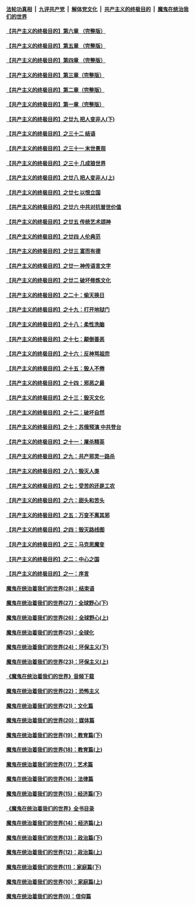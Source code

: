

####  [法轮功真相](../../../../basic/blob/master/README.md?t=06212031) &nbsp;|&nbsp; [九评共产党](../../../../9ping.md/blob/master/README.md?t=06212031) &nbsp;|&nbsp; [解体党文化](../../../../jtdwh.md/blob/master/README.md?t=06212031)  &nbsp;|&nbsp; [共产主义的终极目的](../../../../gczydzjmd.md/blob/master/README.md?t=06212031) &nbsp;|&nbsp; [魔鬼在统治我们的世界](../../../../mgztzwmdsj.md/blob/master/README.md?t=06212031) 

#### [【共产主义的终极目的】第六章 （完整版）](../pages/nsc422/n11428913.md?t=06212031) 

#### [【共产主义的终极目的】第五章 （完整版）](../pages/nsc422/n11428912.md?t=06212031) 

#### [【共产主义的终极目的】第四章 （完整版）](../pages/nsc422/n11428907.md?t=06212031) 

#### [【共产主义的终极目的】第三章（完整版）](../pages/nsc422/n11428848.md?t=06212031) 

#### [【共产主义的终极目的】第二章（完整版）](../pages/nsc422/n11428831.md?t=06212031) 

#### [【共产主义的终极目的】第一章（完整版）](../pages/nsc422/n11417651.md?t=06212031) 

#### [【共产主义的终极目的】之廿九 把人变非人(下)](../pages/nsc422/n11344140.md?t=06212031) 

#### [【共产主义的终极目的】之三十二 结语](../pages/nsc422/n11360535.md?t=06212031) 

#### [【共产主义的终极目的】之三十一 末世景观](../pages/nsc422/n11351129.md?t=06212031) 

#### [【共产主义的终极目的】之三十 几成狼世界](../pages/nsc422/n11348280.md?t=06212031) 

#### [【共产主义的终极目的】之廿八 把人变非人(上)](../pages/nsc422/n11340492.md?t=06212031) 

#### [【共产主义的终极目的】之廿七 以恨立国](../pages/nsc422/n11336944.md?t=06212031) 

#### [【共产主义的终极目的】之廿六 中共对抗普世价值](../pages/nsc422/n11324785.md?t=06212031) 

#### [【共产主义的终极目的】之廿五 传统艺术颂神](../pages/nsc422/n11296396.md?t=06212031) 

#### [【共产主义的终极目的】之廿四 人伦典范](../pages/nsc422/n11296397.md?t=06212031) 

#### [【共产主义的终极目的】之廿三 富而有德](../pages/nsc422/n11283598.md?t=06212031) 

#### [【共产主义的终极目的】之廿一 神传语言文字](../pages/nsc422/n11263265.md?t=06212031) 

#### [【共产主义的终极目的】之廿二 破坏修炼文化](../pages/nsc422/n11245728.md?t=06212031) 

#### [【共产主义的终极目的】之二十：偷天换日](../pages/nsc422/n11238846.md?t=06212031) 

#### [【共产主义的终极目的】之十九：打开地狱门](../pages/nsc422/n11206376.md?t=06212031) 

#### [【共产主义的终极目的】之十八：柔性洗脑](../pages/nsc422/n11199994.md?t=06212031) 

#### [【共产主义的终极目的】之十七：颠倒善恶](../pages/nsc422/n11179782.md?t=06212031) 

#### [【共产主义的终极目的】之十六：反神骂祖宗](../pages/nsc422/n11166798.md?t=06212031) 

#### [【共产主义的终极目的】之十五：毁人不倦](../pages/nsc422/n11166792.md?t=06212031) 

#### [【共产主义的终极目的】之十四：邪恶之最](../pages/nsc422/n11150249.md?t=06212031) 

#### [【共产主义的终极目的】之十三：毁灭文化](../pages/nsc422/n11135227.md?t=06212031) 

#### [【共产主义的终极目的】之十二：破坏自然](../pages/nsc422/n11135214.md?t=06212031) 

#### [【共产主义的终极目的】之十：苏俄预演 中共登台](../pages/nsc422/n11118424.md?t=06212031) 

#### [【共产主义的终极目的】之十一：屠杀精英](../pages/nsc422/n11118442.md?t=06212031) 

#### [【共产主义的终极目的】之九：共产邪灵一路杀](../pages/nsc422/n11114139.md?t=06212031) 

#### [【共产主义的终极目的】之八：毁灭人类](../pages/nsc422/n11108503.md?t=06212031) 

#### [【共产主义的终极目的】之七：受苦的还是工农](../pages/nsc422/n11101809.md?t=06212031) 

#### [【共产主义的终极目的】之六：甜头和苦头](../pages/nsc422/n11096971.md?t=06212031) 

#### [【共产主义的终极目的】之五：万变不离其邪](../pages/nsc422/n11091285.md?t=06212031) 

#### [【共产主义的终极目的】之四：毁灭路线图](../pages/nsc422/n11086284.md?t=06212031) 

#### [【共产主义的终极目的】之三：马克思魔变](../pages/nsc422/n11061941.md?t=06212031) 

#### [【共产主义的终极目的】之二：中心之国](../pages/nsc422/n11047728.md?t=06212031) 

#### [【共产主义的终极目的】之一：序言](../pages/nsc422/n11086077.md?t=06212031) 

#### [魔鬼在统治着我们的世界(28)：结束语](../pages/nsc422/n10936246.md?t=06212031) 

#### [魔鬼在统治着我们的世界(27)：全球野心(下)](../pages/nsc422/n10928319.md?t=06212031) 

#### [魔鬼在统治着我们的世界(26)：全球野心(上)](../pages/nsc422/n10900318.md?t=06212031) 

#### [魔鬼在统治着我们的世界(25)：全球化](../pages/nsc422/n10788205.md?t=06212031) 

#### [魔鬼在统治着我们的世界(24)：环保主义(下)](../pages/nsc422/n10695307.md?t=06212031) 

#### [魔鬼在统治着我们的世界(23)：环保主义(上)](../pages/nsc422/n10688613.md?t=06212031) 

#### [《魔鬼在统治着我们的世界》音频下载](../pages/nsc422/n10635553.md?t=06212031) 

#### [魔鬼在统治着我们的世界(22)：恐怖主义](../pages/nsc422/n10614727.md?t=06212031) 

#### [魔鬼在统治着我们的世界(21)：文化篇](../pages/nsc422/n10597706.md?t=06212031) 

#### [魔鬼在统治着我们的世界(20)：媒体篇](../pages/nsc422/n10586579.md?t=06212031) 

#### [魔鬼在统治着我们的世界(19)：教育篇(下)](../pages/nsc422/n10564808.md?t=06212031) 

#### [魔鬼在统治着我们的世界(18)：教育篇(上)](../pages/nsc422/n10526970.md?t=06212031) 

#### [魔鬼在统治着我们的世界(17)：艺术篇](../pages/nsc422/n10499093.md?t=06212031) 

#### [魔鬼在统治着我们的世界(16)：法律篇](../pages/nsc422/n10485969.md?t=06212031) 

#### [魔鬼在统治着我们的世界(15)：经济篇(下)](../pages/nsc422/n10469975.md?t=06212031) 

#### [《魔鬼在统治着我们的世界》全书目录](../pages/nsc422/n10464261.md?t=06212031) 

#### [魔鬼在统治着我们的世界(14)：经济篇(上)](../pages/nsc422/n10457370.md?t=06212031) 

#### [魔鬼在统治着我们的世界(13)：政治篇(下)](../pages/nsc422/n10448270.md?t=06212031) 

#### [魔鬼在统治着我们的世界(12)：政治篇(上)](../pages/nsc422/n10444576.md?t=06212031) 

#### [魔鬼在统治着我们的世界(11)：家庭篇(下)](../pages/nsc422/n10440961.md?t=06212031) 

#### [魔鬼在统治着我们的世界(10)：家庭篇(上)](../pages/nsc422/n10435448.md?t=06212031) 

#### [魔鬼在统治着我们的世界(9)：信仰篇](../pages/nsc422/n10432159.md?t=06212031) 

